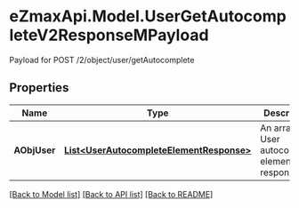 # eZmaxApi.Model.UserGetAutocompleteV2ResponseMPayload
Payload for POST /2/object/user/getAutocomplete

## Properties

Name | Type | Description | Notes
------------ | ------------- | ------------- | -------------
**AObjUser** | [**List&lt;UserAutocompleteElementResponse&gt;**](UserAutocompleteElementResponse.md) | An array of User autocomplete element response. | 

[[Back to Model list]](../README.md#documentation-for-models) [[Back to API list]](../README.md#documentation-for-api-endpoints) [[Back to README]](../README.md)

